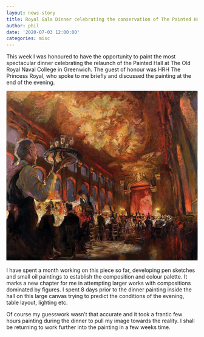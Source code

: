 ```yaml
---
layout: news-story
title: Royal Gala Dinner celebrating the conservation of The Painted Hall
author: phil
date: '2020-07-03 12:00:00'
categories: misc
---
```



This week I was honoured to have the opportunity to paint the most spectacular dinner celebrating the relaunch of the Painted Hall at The Old Royal Naval College in Greenwich. The guest of honour was HRH The Princess Royal, who spoke to me briefly and discussed the painting at the end of the evening.

![Alt text](/assets/img/uploads/Royal-Gala-Dinner-celebrating-the-conservation-of-The-Painted-Hall-IN-PROGRESS-960x849.jpg)

I have spent a month working on this piece so far, developing pen sketches and small oil paintings to establish the composition and colour palette. It marks a new chapter for me in attempting larger works with compositions dominated by figures. I spent 8 days prior to the dinner painting inside the hall on this large canvas trying to predict the conditions of the evening, table layout, lighting etc.

Of course my guesswork wasn’t that accurate and it took a frantic few hours painting during the dinner to pull my image towards the reality. I shall be returning to work further into the painting in a few weeks time.